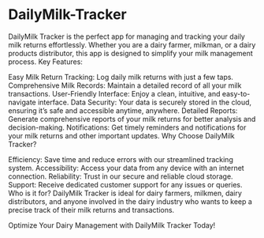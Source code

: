 # DailyMilk-Tracker
DailyMilk Tracker is the perfect app for managing and tracking your daily milk returns effortlessly. Whether you are a dairy farmer, milkman, or a dairy products distributor, this app is designed to simplify your milk management process.
Key Features:

Easy Milk Return Tracking: Log daily milk returns with just a few taps.
Comprehensive Milk Records: Maintain a detailed record of all your milk transactions.
User-Friendly Interface: Enjoy a clean, intuitive, and easy-to-navigate interface.
Data Security: Your data is securely stored in the cloud, ensuring it’s safe and accessible anytime, anywhere.
Detailed Reports: Generate comprehensive reports of your milk returns for better analysis and decision-making.
Notifications: Get timely reminders and notifications for your milk returns and other important updates.
Why Choose DailyMilk Tracker?

Efficiency: Save time and reduce errors with our streamlined tracking system.
Accessibility: Access your data from any device with an internet connection.
Reliability: Trust in our secure and reliable cloud storage.
Support: Receive dedicated customer support for any issues or queries.
Who is it for?
DailyMilk Tracker is ideal for dairy farmers, milkmen, dairy distributors, and anyone involved in the dairy industry who wants to keep a precise track of their milk returns and transactions.

Optimize Your Dairy Management with DailyMilk Tracker Today!


